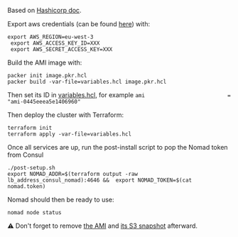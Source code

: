 Based on [Hashicorp doc](https://developer.hashicorp.com/nomad/tutorials/cluster-setup/cluster-setup-aws).  

Export aws credentials (can be found [here](https://us-east-1.console.aws.amazon.com/iam/home?region=eu-west-3#/security_credentials)) with:
```shell
export AWS_REGION=eu-west-3
 export AWS_ACCESS_KEY_ID=XXX
 export AWS_SECRET_ACCESS_KEY=XXX
```

Build the AMI image with:
```shell
packer init image.pkr.hcl
packer build -var-file=variables.hcl image.pkr.hcl
```

Then set its ID in [variables.hcl](variables.hcl), for example `
ami                          = "ami-0445eeea5e1406960"
`

Then deploy the cluster with Terraform:
```shell
terraform init
terraform apply -var-file=variables.hcl
```

Once all services are up, run the post-install script to pop the Nomad token from Consul
```shell
./post-setup.sh
export NOMAD_ADDR=$(terraform output -raw lb_address_consul_nomad):4646 &&  export NOMAD_TOKEN=$(cat nomad.token)
```

Nomad should then be ready to use:
```shell
nomad node status
```

⚠️ Don't forget to remove [the AMI](https://eu-west-3.console.aws.amazon.com/ec2/v2/home?region=eu-west-3#Images:visibility=owned-by-me;v=3;tag:Name=nomad-alb;sort=desc:creationDate) and [its S3 snapshot](https://eu-west-3.console.aws.amazon.com/ec2/home?region=eu-west-3#Snapshots:visibility=owned-by-me;v=3;tag:Name=nomad-alb;sort=desc:creationDate) afterward.